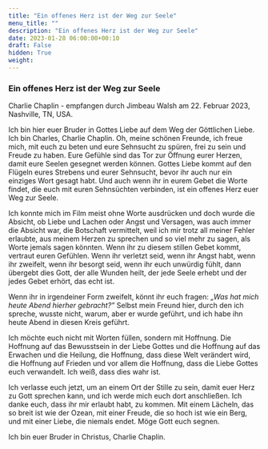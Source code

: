 ```yaml
---
title: "Ein offenes Herz ist der Weg zur Seele"
menu_title: ""
description: "Ein offenes Herz ist der Weg zur Seele"
date: 2023-01-28 06:00:00+00:10
draft: False
hidden: True
weight:
---
```

### Ein offenes Herz ist der Weg zur Seele

Charlie Chaplin - empfangen durch Jimbeau Walsh am 22. Februar 2023, Nashville, TN, USA.

Ich bin hier euer Bruder in Gottes Liebe auf dem Weg der Göttlichen Liebe. Ich bin Charles, Charlie Chaplin. Oh, meine schönen Freunde, ich freue mich, mit euch zu beten und eure Sehnsucht zu spüren, frei zu sein und Freude zu haben. Eure Gefühle sind das Tor zur Öffnung eurer Herzen, damit eure Seelen gesegnet werden können. Gottes Liebe kommt auf den Flügeln eures Strebens und eurer Sehnsucht, bevor ihr auch nur ein einziges Wort gesagt habt. Und auch wenn ihr in eurem Gebet die Worte findet, die euch mit euren Sehnsüchten verbinden, ist ein offenes Herz euer Weg zur Seele.

Ich konnte mich im Film meist ohne Worte ausdrücken und doch wurde die Absicht, ob Liebe und Lachen oder Angst und Versagen, was auch immer die Absicht war, die Botschaft vermittelt, weil ich mir trotz all meiner Fehler erlaubte, aus meinem Herzen zu sprechen und so viel mehr zu sagen, als Worte jemals sagen könnten. Wenn ihr zu diesem stillen Gebet kommt, vertraut euren Gefühlen. Wenn ihr verletzt seid, wenn ihr Angst habt, wenn ihr zweifelt, wenn ihr besorgt seid, wenn ihr euch unwürdig fühlt, dann übergebt dies Gott, der alle Wunden heilt, der jede Seele erhebt und der jedes Gebet erhört, das echt ist.

Wenn ihr in irgendeiner Form zweifelt, könnt ihr euch fragen: *„Was hat mich heute Abend hierher gebracht?”* Selbst mein Freund hier, durch den ich spreche, wusste nicht, warum, aber er wurde geführt, und ich habe ihn heute Abend in diesen Kreis geführt.

Ich möchte euch nicht mit Worten füllen, sondern mit Hoffnung. Die Hoffnung auf das Bewusstsein in der Liebe Gottes und die Hoffnung auf das Erwachen und die Heilung, die Hoffnung, dass diese Welt verändert wird, die Hoffnung auf Frieden und vor allem die Hoffnung, dass die Liebe Gottes euch verwandelt. Ich weiß, dass dies wahr ist.

Ich verlasse euch jetzt, um an einem Ort der Stille zu sein, damit euer Herz zu Gott sprechen kann, und ich werde mich euch dort anschließen. Ich danke euch, dass ihr mir erlaubt habt, zu kommen. Mit einem Lächeln, das so breit ist wie der Ozean, mit einer Freude, die so hoch ist wie ein Berg, und mit einer Liebe, die niemals endet. Möge Gott euch segnen.

Ich bin euer Bruder in Christus, Charlie Chaplin.
